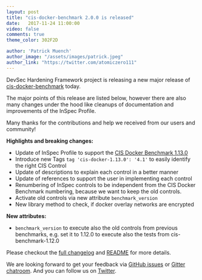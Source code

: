 ```yaml
---
layout: post
title: "cis-docker-benchmark 2.0.0 is released"
date:   2017-11-24 11:00:00
video: false
comments: true
theme_color: 302F2D

author: 'Patrick Muench'
author_image: "/assets/images/patrick.jpeg"
author_link: "https://twitter.com/atomiczero111"
---
```


DevSec Hardening Framework project is releasing a new major release of [cis-docker-benchmark](https://github.com/dev-sec/cis-docker-benchmark/releases/tag/2.0.0) today.

The major points of this release are listed below, however there are also many changes under the hood like cleanups of documentation and improvements of the InSpec Profile.

Many thanks for the contributions and help we received from our users and community!

**Highlights and breaking changes:**

- Update of InSpec Profile to support the [CIS Docker Benchmark 1.13.0](https://downloads.cisecurity.org/#/)
- Introduce new Tags `tag 'cis-docker-1.13.0': '4.1'` to easily identify the right CIS Control
- Update of descriptions to explain each control in a better manner
- Update of references to support the user in implementing each control
- Renumbering of InSpec controls to be independent from the CIS Docker Benchmark numbering, because we want to keep the old controls.
- Activate old controls via new attribute `benchmark_version`
- New library method to check, if docker overlay networks are encrypted

**New attributes:**

- `benchmark_version` to execute also the old controls from previous benchmarks, e.g. set it to 1.12.0 to execute also the tests from cis-benchmark-1.12.0

Please checkout the [full changelog](https://github.com/dev-sec/cis-docker-benchmark/blob/master/CHANGELOG.md) and [README](https://github.com/dev-sec/cis-docker-benchmark/blob/master/README.md) for more details.

We are looking forward to get your feedback via [GitHub issues](https://github.com/dev-sec/cis-docker-benchmark/issues) or [Gitter chatroom](https://gitter.im/dev-sec/general). And you can follow us on [Twitter](https://twitter.com/DevSecIO).
